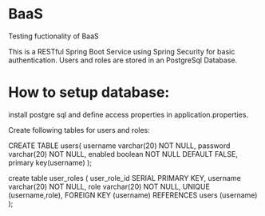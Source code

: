 # BaaS
Testing fuctionality of BaaS

This is a RESTful Spring Boot Service using Spring Security for basic authentication.
Users and roles are stored in an PostgreSql Database. 

# How to setup database:

install postgre sql and define access properties in application.properties.

Create following tables for users and roles:

CREATE TABLE users(
   username varchar(20) NOT NULL,
   password varchar(20) NOT NULL,
   enabled boolean NOT NULL DEFAULT FALSE,
   primary key(username)
);

create table user_roles (
  user_role_id SERIAL PRIMARY KEY,
  username varchar(20) NOT NULL,
  role varchar(20) NOT NULL,
  UNIQUE (username,role),
  FOREIGN KEY (username) REFERENCES users (username)
);

